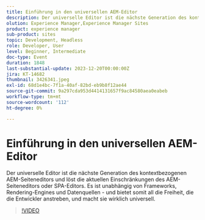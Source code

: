 ```yaml
---
title: Einführung in den universellen AEM-Editor
description: Der universelle Editor ist die nächste Generation des kontextbezogenen AEM-Seiteneditors und löst die aktuellen Einschränkungen des AEM-Seiteneditors oder SPA-Editors. Es ist unabhängig von Frameworks, Rendering-Engines und Datenquellen - und bietet somit all die Freiheit, die die Entwickler anstreben, und macht sie wirklich universell.
olution: Experience Manager,Experience Manager Sites
product: experience manager
sub-product: sites
topic: Development, Headless
role: Developer, User
level: Beginner, Intermediate
doc-type: Event
duration: 1848
last-substantial-update: 2023-12-20T00:00:00Z
jira: KT-14682
thumbnail: 3426341.jpeg
exl-id: 68d1e4bc-7f1a-40af-82bd-eb9b8f12ae44
source-git-commit: 9a297cda953d4414131657f9ac84580aea0eabeb
workflow-type: tm+mt
source-wordcount: '112'
ht-degree: 0%

---
```


# Einführung in den universellen AEM-Editor

Der universelle Editor ist die nächste Generation des kontextbezogenen AEM-Seiteneditors und löst die aktuellen Einschränkungen des AEM-Seiteneditors oder SPA-Editors. Es ist unabhängig von Frameworks, Rendering-Engines und Datenquellen - und bietet somit all die Freiheit, die die Entwickler anstreben, und macht sie wirklich universell.

>[!VIDEO](https://video.tv.adobe.com/v/3456477/?learn=on&captions=ger)
